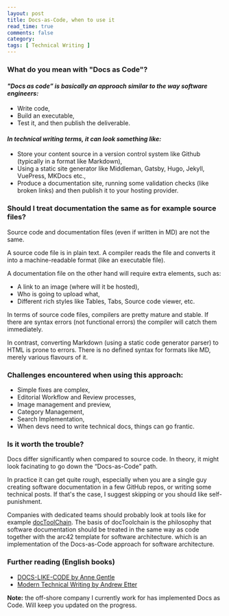 ```yaml
---
layout: post
title: Docs-as-Code, when to use it 
read_time: true  
comments: false
category: 
tags: [ Technical Writing ]
---
```


### **What do you mean with "Docs as Code"?**

#### *"Docs as code” is basically an approach similar to the way software engineers:*
- Write code,
- Build an executable,
- Test it, and then publish the deliverable.

#### *In technical writing terms, it can look something like:*
- Store your content source in a version control system like Github (typically in a format like Markdown),
- Using a static site generator like Middleman, Gatsby, Hugo, Jekyll, VuePress, MKDocs etc.,
- Produce a documentation site, running some validation checks (like broken links) and then publish it to your hosting provider.

### **Should I treat documentation the same as for example source files?**

Source code and documentation files (even if written in MD) are not the same.

A source code file is in plain text. A compiler reads the file and converts it into a machine-readable format (like an executable file).

A documentation file on the other hand will require extra elements, such as:
- A link to an image (where will it be hosted), 
- Who is going to upload what,
- Different rich styles like Tables, Tabs, Source code viewer, etc.

In terms of source code files, compilers are pretty mature and stable. If there are syntax errors (not functional errors) the compiler will catch them immediately.

In contrast, converting Markdown (using a static code generator parser) to HTML is prone to errors. There is no defined syntax for formats like MD, merely various flavours of it.

### **Challenges encountered when using this approach:**

- Simple fixes are complex,
- Editorial Workflow and Review processes,
- Image management and preview, 
- Category Management,
- Search Implementation,
- When devs need to write technical docs, things can go frantic.

### **Is it worth the trouble?**

Docs differ significantly when compared to source code. In theory, it might look facinating to go down the “Docs-as-Code” path. 

In practice it can get quite rough, especially when you are a single guy creating software documentation in a few GitHub repos, or writing some technical posts. If that's the case, I suggest skipping or you should like self-punishment.

Companies with dedicated teams should probably look at tools like for example [docToolChain](https://doctoolchain.github.io/docToolchain/). The basis of docToolchain is the philosophy that software documentation should be treated in the same way as code together with the arc42 template for software architecture. which is an implementation of the Docs-as-Code approach for software architecture. 

### **Further reading (English books)**

* [DOCS-LIKE-CODE by Anne Gentle](https://www.amazon.de/dp/B0784ZJWSR)
* [Modern Technical Writing by Andrew Etter](https://www.amazon.com/Modern-Technical-Writing-Introduction-Documentation-ebook/dp/B01A2QL9SS)

**Note:** the off-shore company I currently work for has implemented Docs as Code. Will keep you updated on the progress.
